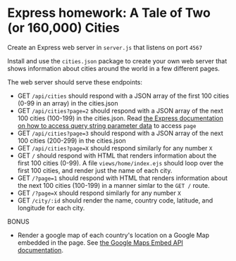 # Express homework: A Tale of Two (or 160,000) Cities

Create an Express web server in `server.js` that listens on port `4567`

Install and use the `cities.json` package to create your own web server that shows information about cities around the world in a few different pages.

The web server should serve these endpoints:

- GET `/api/cities` should respond with a JSON array of the first 100 cities (0-99 in an array) in the cities.json
- GET `/api/cities?page=2` should respond with a JSON array of the next 100 cities (100-199) in the cities.json. Read [the Express documentation on how to access query string parameter data](http://expressjs.com/en/api.html#req.query) to access `page`
- GET `/api/cities?page=3` should respond with a JSON array of the next 100 cities (200-299) in the cities.json
- GET `/api/cities?page=X` should respond similarly for any number `X`
- GET `/` should respond with HTML that renders information about the first 100 cities (0-99). A file `views/home/index.ejs` should loop over the first 100 cities, and render just the name of each city.
- GET `/?page=1` should respond with HTML that renders information about the next 100 cities (100-199) in a manner simlar to the `GET /` route.
- GET `/?page=X` should respond similarly for any number `X`
- GET `/city/:id` should render the name, country code, latitude, and longitude for each city.

BONUS

- Render a google map of each country's location on a Google Map embedded in the page. See [the Google Maps Embed API documentation](https://developers.google.com/maps/documentation/embed/).
